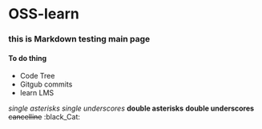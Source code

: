 # OSS-learn 

###  this is Markdown testing main page   

#### To do thing   
* Code Tree
* Gitgub commits
* learn LMS
      

*single asterisks*
_single underscores_
**double asterisks**
__double underscores__
~~cancelline~~
:black_Cat:



